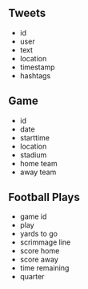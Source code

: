 
Tweets
-----

* id
* user
* text
* location
* timestamp
* hashtags


Game
--------

* id
* date
* starttime
* location
* stadium
* home team
* away team


Football Plays
---------

* game id
* play
* yards to go
* scrimmage line
* score home
* score away
* time remaining
* quarter 


